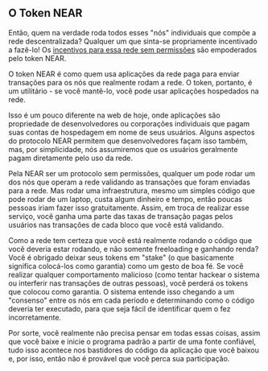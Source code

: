 ## O Token NEAR

Então, quem na verdade roda todos esses "nós" individuais que compõe a rede descentralizada? Qualquer um que sinta-se propriamente incentivado a fazê-lo! Os [incentivos para essa rede sem permissões](https://near.org/blog/near-protocol-economics/) são empoderados pelo token NEAR.

O token NEAR é como quem usa aplicações da rede paga para enviar transações para os nós que realmente rodam a rede. O token, portanto, é um utilitário - se você mantê-lo, você pode usar aplicações hospedados na rede.

Isso é um pouco diferente na web de hoje, onde aplicações são propriedade de desenvolvedores ou corporações individuais que pagam suas contas de hospedagem em nome de seus usuários. Alguns aspectos do protocolo NEAR permitem que desenvolvedores façam isso também, mas, por simplicidade, nós assumiremos que os usuários geralmente pagam diretamente pelo uso da rede.

Pela NEAR ser um protocolo sem permissões, qualquer um pode rodar um dos nós que operam a rede validando as transações que foram enviadas para a rede. Mas rodar uma infraestrutura, mesmo um simples código que pode rodar de um laptop, custa algum dinheiro e tempo, então poucas pessoas iriam fazer isso gratuitamente. Assim, em troca de realizar esse serviço, você ganha uma parte das taxas de transação pagas pelos usuários nas transações de cada bloco que você está validando.

Como a rede tem certeza que você está realmente rodando o código que você deveria estar rodando, e não somente freeloading e ganhando renda? Você é obrigado deixar seus tokens em "stake" (o que basicamente significa colocá-los como garantia) como um gesto de boa fé. Se você realizar qualquer comportamento malicioso (como tentar hackear o sistema ou interferir nas transações de outras pessoas), você perderá os tokens que colocou como garantia. O sistema entende isso chegando a um "consenso" entre os nós em cada período e determinando como o código deveria ter executado, para que seja fácil de identificar quem o fez incorretamente.

Por sorte, você realmente não precisa pensar em todas essas coisas, assim que você baixe e inicie o programa padrão a partir de uma fonte confiável, tudo isso acontece nos bastidores do código da aplicação que você baixou e, por isso, então não é provável que você perca sua participação.

